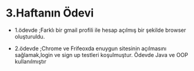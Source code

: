 # 3.Haftanın Ödevi

* 1.ödevde ;Farklı bir gmail profili ile hesap açılmış bir şekilde browser oluşturuldu.
 
*  2.ödevde ;Chrome ve Frifeoxda enuygun sitesinin açılmasını sağlamak,login ve sign up testleri koşulmuştur. 
Ödevde Java ve OOP kullanılmıştır

